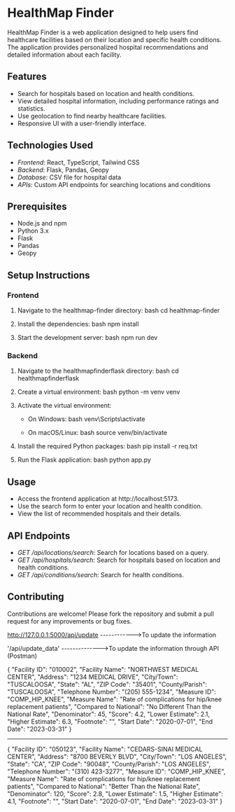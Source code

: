 # HealthMap Finder

HealthMap Finder is a web application designed to help users find healthcare facilities based on their location and specific health conditions. The application provides personalized hospital recommendations and detailed information about each facility.

## Features

- Search for hospitals based on location and health conditions.
- View detailed hospital information, including performance ratings and statistics.
- Use geolocation to find nearby healthcare facilities.
- Responsive UI with a user-friendly interface.

## Technologies Used

- *Frontend*: React, TypeScript, Tailwind CSS
- *Backend*: Flask, Pandas, Geopy
- *Database*: CSV file for hospital data
- *APIs*: Custom API endpoints for searching locations and conditions

## Prerequisites

- Node.js and npm
- Python 3.x
- Flask
- Pandas
- Geopy

## Setup Instructions

### Frontend

1. Navigate to the healthmap-finder directory:
   bash
   cd healthmap-finder
   

2. Install the dependencies:
   bash
   npm install
   

3. Start the development server:
   bash
   npm run dev
   

### Backend

1. Navigate to the healthmapfinderflask directory:
   bash
   cd healthmapfinderflask
   

2. Create a virtual environment:
   bash
   python -m venv venv
   

3. Activate the virtual environment:

   - On Windows:
     bash
     venv\Scripts\activate
     

   - On macOS/Linux:
     bash
     source venv/bin/activate
     

4. Install the required Python packages:
   bash
   pip install -r req.txt
   

5. Run the Flask application:
   bash
   python app.py
   

## Usage

- Access the frontend application at http://localhost:5173.
- Use the search form to enter your location and health condition.
- View the list of recommended hospitals and their details.

## API Endpoints

- *GET /api/locations/search*: Search for locations based on a query.
- *GET /api/hospitals/search*: Search for hospitals based on location and health conditions.
- *GET /api/conditions/search*: Search for health conditions.

## Contributing

Contributions are welcome! Please fork the repository and submit a pull request for any improvements or bug fixes.



















http://127.0.0.1:5000/api/update    ------------>To update the information


'/api/update_data'                 -------------->To update the information through API (Postman)






{
    "Facility ID": "010002",
    "Facility Name": "NORTHWEST MEDICAL CENTER",
    "Address": "1234 MEDICAL DRIVE",
    "City/Town": "TUSCALOOSA",
    "State": "AL",
    "ZIP Code": "35401",
    "County/Parish": "TUSCALOOSA",
    "Telephone Number": "(205) 555-1234",
    "Measure ID": "COMP_HIP_KNEE",
    "Measure Name": "Rate of complications for hip/knee replacement patients",
    "Compared to National": "No Different Than the National Rate",
    "Denominator": 45,
    "Score": 4.2,
    "Lower Estimate": 2.1,
    "Higher Estimate": 6.3,
    "Footnote": "",
    "Start Date": "2020-07-01",
    "End Date": "2023-03-31"
}



--------------------------------------------------------------------------------------



{
    "Facility ID": "050123",
    "Facility Name": "CEDARS-SINAI MEDICAL CENTER",
    "Address": "8700 BEVERLY BLVD",
    "City/Town": "LOS ANGELES",
    "State": "CA",
    "ZIP Code": "90048",
    "County/Parish": "LOS ANGELES",
    "Telephone Number": "(310) 423-3277",
    "Measure ID": "COMP_HIP_KNEE",
    "Measure Name": "Rate of complications for hip/knee replacement patients",
    "Compared to National": "Better Than the National Rate",
    "Denominator": 120,
    "Score": 2.8,
    "Lower Estimate": 1.5,
    "Higher Estimate": 4.1,
    "Footnote": "",
    "Start Date": "2020-07-01",
    "End Date": "2023-03-31"
}

